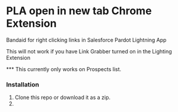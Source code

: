 # PLA open in new tab Chrome Extension

Bandaid for right clicking links in Salesforce Pardot Lightning App

This will not work if you have Link Grabber turned on in the Lighting Extension

*** This currently only works on Prospects list.

### Installation

1. Clone this repo or download it as a zip.
2. 